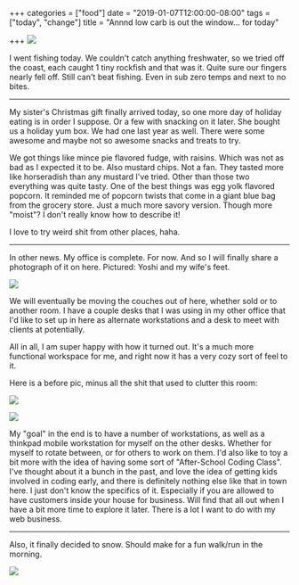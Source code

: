 +++
categories = ["food"]
date = "2019-01-07T12:00:00-08:00"
tags = ["today", "change"]
title = "Annnd low carb is out the window... for today"

+++
![](/uploads/IMG_8826.JPG)

I went fishing today. We couldn't catch anything freshwater, so we tried off the coast, each caught 1 tiny rockfish and that was it. Quite sure our fingers nearly fell off. Still can't beat fishing. Even in sub zero temps and next to no bites.

***

My sister's Christmas gift finally arrived today, so one more day of holiday eating is in order I suppose. Or a few with snacking on it later. She bought us a holiday yum box. We had one last year as well. There were some awesome and maybe not so awesome snacks and treats to try.

We got things like mince pie flavored fudge, with raisins. Which was not as bad as I expected it to be. Also mustard chips. Not a fan. They tasted more like horseradish than any mustard I've tried. Other than those two everything was quite tasty. One of the best things was egg yolk flavored popcorn. It reminded me of popcorn twists that come in a giant blue bag from the grocery store. Just a much more savory version. Though more "moist"? I don't really know how to describe it!

I love to try weird shit from other places, haha.

***

In other news. My office is complete. For now. And so I will finally share a photograph of it on here. Pictured: Yoshi and my wife's feet.

![](/uploads/IMG_8834.JPG)

We will eventually be moving the couches out of here, whether sold or to another room. I have a couple desks that I was using in my other office that I'd like to set up in here as alternate workstations and a desk to meet with clients at potentially.

All in all, I am super happy with how it turned out. It's a much more functional workspace for me, and right now it has a very cozy sort of feel to it.

Here is a before pic, minus all the shit that used to clutter this room:

![](/uploads/IMG_8437.JPG)

![](/uploads/IMG_8438.JPG)

My "goal" in the end is to have a number of workstations, as well as a thinkpad mobile workstation for myself on the other desks. Whether for myself to rotate between, or for others to work on them. I'd also like to toy a bit more with the idea of having some sort of "After-School Coding Class". I've thought about it a bunch in the past, and love the idea of getting kids involved in coding early, and there is definitely nothing else like that in town here. I just don't know the specifics of it. Especially if you are allowed to have customers inside your house for business. Will find that all out when I have a bit more time to explore it later. There is a lot I want to do with my web business.

***

Also, it finally decided to snow. Should make for a fun walk/run in the morning.

![](/uploads/IMG_8833.JPG)
